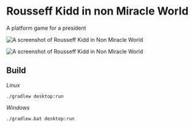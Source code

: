 # Rousseff Kidd in non Miracle World

A platform game for a president

![A screenshot of Rousseff Kidd in Non Miracle World](https://raw.githubusercontent.com/tapiocalabs/rousseff-kidd-in-non-miracle-world/master/rousseff-in-nonmiracle-world-1.png)

![A screenshot of Rousseff Kidd in Non Miracle World](https://raw.githubusercontent.com/tapiocalabs/rousseff-kidd-in-non-miracle-world/master/rousseff-in-nonmiracle-world-2.png)

## Build

*Linux*
```
./gradlew desktop:run
```

*Windows*
```
./gradlew.bat desktop:run
```

